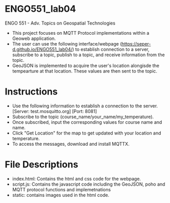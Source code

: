 # ENGO551_lab04
ENGO 551 - Adv. Topics on Geospatial Technologies

- This project focuses on MQTT Protocol implementations within a Geoweb application.
- The user can use the following interface/webpage (https://seper-d.github.io/ENGO551_lab04/) to 
  establish connection to a server, subscribe to a topic, publish to a topic, and receive information from the topic.
- GeoJSON is implemented to acquire the user's location alongisde the tempearture at that location. These values are
  then sent to the topic.
	
# Instructions
- Use the following information to establish a connection to the server.
[Server: test.mosquitto.org]
[Port: 8081]
- Subscribe to the topic (course_name/your_name/my_temperature).
- Once subscribed, input the corresponding values for course name and name.
- Click "Get Location" for the map to get updated with your location and temperature.
- To access the messages, download and install MQTTX. 

# File Descriptions
- index.html: Contains the html and css code for the webpage.
- script.js: Contains the javascript code including the GeoJSON, poho and MQTT protocol functions and implemetnations
- static: contains images used in the html code.

